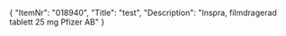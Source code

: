 {
  "ItemNr": "018940",
  "Title": "test",
  "Description": "Inspra, filmdragerad tablett 25 mg Pfizer AB"
}